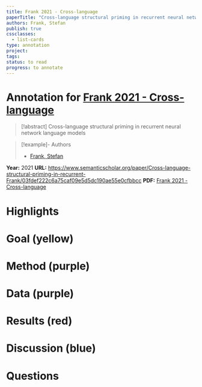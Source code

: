 ```yaml
---
title: Frank 2021 - Cross-language
paperTitle: "Cross-language structural priming in recurrent neural network language models"
authors: Frank, Stefan
publish: true
cssclasses:
  - list-cards
type: annotation
project:
tags:
status: to read
progress: to annotate
---
```

# Annotation for [Frank 2021 - Cross-language](Papers/References/Frank%202021%20-%20Cross-language)

> [!abstract] Cross-language structural priming in recurrent neural network language models

> [!example]- Authors
> - [Frank, Stefan](Frank%2C%20Stefan)

**Year:** 2021
**URL:** https://www.semanticscholar.org/paper/Cross-language-structural-priming-in-recurrent-Frank/03fdef222c6a75caf09e5d5dc190ae55e0cfbbcc
**PDF:** [Frank 2021 - Cross-language](Papers/PDFs/Frank%202021%20-%20Cross-language%20structural%20priming%20in%20recurrent%20neural%20network%20language%20models.pdf)

# Highlights


# Goal (yellow)


# Method (purple)


# Data (purple)


# Results (red)


# Discussion (blue)


# Questions

